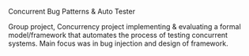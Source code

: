 Concurrent Bug Patterns & Auto Tester

Group project, Concurrency project implementing & evaluating a formal model/framework that automates the process of testing concurrent systems. Main focus was in bug injection and design of framework.
